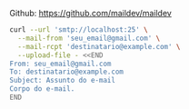 Github: https://github.com/maildev/maildev

```sh
curl --url 'smtp://localhost:25' \
  --mail-from 'seu_email@gmail.com' \
  --mail-rcpt 'destinatario@example.com' \
  --upload-file - <<END
From: seu_email@gmail.com
To: destinatario@example.com
Subject: Assunto do e-mail
Corpo do e-mail.
END
```